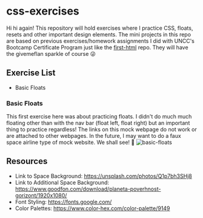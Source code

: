 # css-exercises
Hi hi again! This repository will hold exercises where I practice CSS, floats, resets and other important design elements. The mini projects in this repo are based on previous exercises/homework assignments I did with UNCC's Bootcamp Certificate Program just like the [first-html](https://github.com/givemeflan/first-html-exercises) repo. They will have the givemeflan sparkle of course :stuck_out_tongue_winking_eye:

## Exercise List 
- Basic Floats 

### Basic Floats 
This first exercise here was about practicing floats. I didn't do much much floating other than with the nav bar (float left, float right) but an important thing to practice regardless! The links on this mock webpage do not work or are attached to other webpages. In the future, I may want to do a faux space airline type of mock website. We shall see! :rocket: 
![basic-floats](https://user-images.githubusercontent.com/66345751/89225759-c2582500-d5a8-11ea-8994-01e54b0ba65e.JPG)


## Resources 
- Link to Space Background: https://unsplash.com/photos/Q1p7bh3SHj8
- Link to Additional Space Background: https://www.goodfon.com/download/planeta-poverhnost-gorizont/1920x1080/
- Font Styling: https://fonts.google.com/
- Color Palettes: https://www.color-hex.com/color-palette/9149
